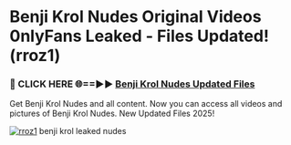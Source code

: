 # Benji Krol Nudes Original Videos 0nlyFans Leaked - Files Updated! (rroz1)

<h3>🔴 CLICK HERE 🌐==►► <a href="https://tinyurl.com/52m3yx9h" rel="nofollow">Benji Krol Nudes Updated Files</a></h3>

Get Benji Krol Nudes and all content. Now you can access all videos and pictures of Benji Krol Nudes. New Updated Files 2025!

[![rroz1](https://i.imgur.com/TnHtlc8.gif)](https://tinyurl.com/52m3yx9h)
benji krol leaked nudes